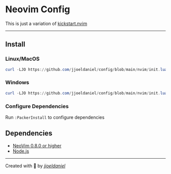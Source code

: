 # Neovim Config

This is just a variation of [kickstart.nvim](https://github.com/nvim-lua/kickstart.nvim)

---

## Install

### Linux/MacOS

```powershell
curl -LJO https://github.com/jjoeldaniel/config/blob/main/nvim/init.lua -o ~/.config/nvim/init.lua
```

### Windows

```powershell
curl -LJO https://github.com/jjoeldaniel/config/blob/main/nvim/init.lua -o ~/AppData/Local/nvim/init.lua
```

### Configure Dependencies

Run `:PackerInstall` to configure dependencies

## Dependencies

* [NeoVim 0.8.0 or higher](https://github.com/neovim/neovim/releases/tag/nightly)
* [Node.js](https://nodejs.org/en/download/)

---

Created with 💖 by [*jjoeldaniel*](https://github.com/jjoeldaniel)
